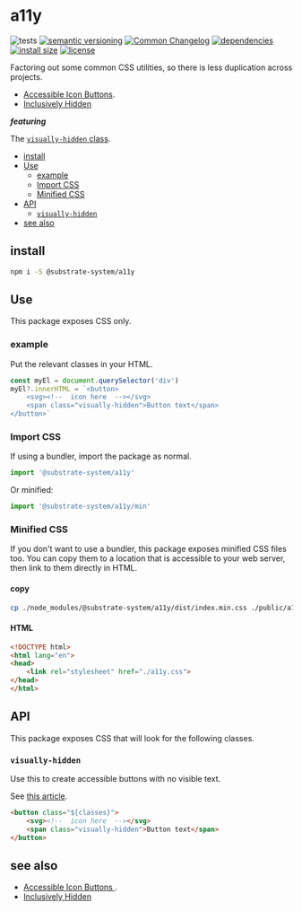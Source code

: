 # a11y
![tests](https://github.com/substrate-system/a11y/actions/workflows/nodejs.yml/badge.svg)
[![semantic versioning](https://img.shields.io/badge/semver-2.0.0-blue?logo=semver&style=flat-square)](https://semver.org/)
[![Common Changelog](https://nichoth.github.io/badge/common-changelog.svg)](./CHANGELOG.md)
[![dependencies](https://img.shields.io/badge/dependencies-zero-brightgreen.svg?style=flat-square)](package.json)
[![install size](https://flat.badgen.net/packagephobia/install/@substrate-system/a11y?cache-control=no-cache)](https://packagephobia.com/result?p=@substrate-system/a11y)
[![license](https://img.shields.io/badge/license-Polyform_Non_Commercial-26bc71?style=flat-square)](LICENSE)


Factoring out some common CSS utilities, so there is less duplication
across projects.

* [Accessible Icon Buttons](https://www.sarasoueidan.com/blog/accessible-icon-buttons/).
* [Inclusively Hidden](https://www.scottohara.me/blog/2017/04/14/inclusively-hidden.html)

**_featuring_**

The [`visually-hidden` class](#visually-hidden).

<!-- toc -->

- [install](#install)
- [Use](#use)
  * [example](#example)
  * [Import CSS](#import-css)
  * [Minified CSS](#minified-css)
- [API](#api)
  * [`visually-hidden`](#visually-hidden)
- [see also](#see-also)

<!-- tocstop -->

## install

```sh
npm i -S @substrate-system/a11y
```

## Use
This package exposes CSS only.

### example
Put the relevant classes in your HTML.

```js
const myEl = document.querySelector('div')
myEl?.innerHTML = `<button>
    <svg><!--  icon here  --></svg>
    <span class="visually-hidden">Button text</span>
</button>`
```

### Import CSS
If using a bundler, import the package as normal.

```js
import '@substrate-system/a11y'
```

Or minified:
```js
import '@substrate-system/a11y/min'
```

### Minified CSS
If you don't want to use a bundler, this package exposes minified CSS files too.
You can copy them to a location that is accessible to your web server, then link
to them directly in HTML.

#### copy
```sh
cp ./node_modules/@substrate-system/a11y/dist/index.min.css ./public/a11y.css
```

#### HTML
```html
<!DOCTYPE html>
<html lang="en">
<head>
    <link rel="stylesheet" href="./a11y.css">
</head>
</html>
```

## API
This package exposes CSS that will look for the following classes.

### `visually-hidden`
Use this to create accessible buttons with no visible text.

See [this article](https://www.sarasoueidan.com/blog/accessible-icon-buttons/).

```html
<button class="${classes}">
    <svg><!--  icon here  --></svg>
    <span class="visually-hidden">Button text</span>
</button>
```

## see also

* [Accessible Icon Buttons ](https://www.sarasoueidan.com/blog/accessible-icon-buttons/).
* [Inclusively Hidden](https://www.scottohara.me/blog/2017/04/14/inclusively-hidden.html)
